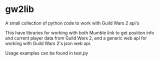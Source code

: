 # gw2lib
A small collection of python code to work with Guild Wars 2 api's

This have libraries for working with both Mumble link to get 
position info and current player data from Guild Wars 2, and a generic web api for working
with Guild Wars 2's json web api.

Usage examples can be found in test.py
